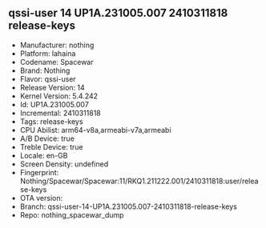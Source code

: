## qssi-user 14 UP1A.231005.007 2410311818 release-keys
- Manufacturer: nothing
- Platform: lahaina
- Codename: Spacewar
- Brand: Nothing
- Flavor: qssi-user
- Release Version: 14
- Kernel Version: 5.4.242
- Id: UP1A.231005.007
- Incremental: 2410311818
- Tags: release-keys
- CPU Abilist: arm64-v8a,armeabi-v7a,armeabi
- A/B Device: true
- Treble Device: true
- Locale: en-GB
- Screen Density: undefined
- Fingerprint: Nothing/Spacewar/Spacewar:11/RKQ1.211222.001/2410311818:user/release-keys
- OTA version: 
- Branch: qssi-user-14-UP1A.231005.007-2410311818-release-keys
- Repo: nothing_spacewar_dump
